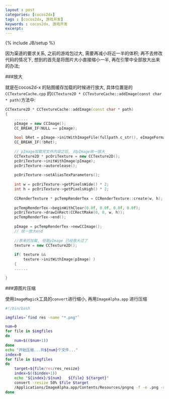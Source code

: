 ```yaml
---
layout : post
categories: [cocos2dx]
tags : [cocos2dx, 游戏开发]
keywords : cocos2dx, 游戏开发
excerpt: 
---
```

{% include JB/setup %}

因为渠道的要求关系, 之前的游戏包过大, 需要再减小将近一半的体积; 再不去修改代码的情况下, 想到的首先是将图片大小直接缩小一半, 再在引擎中全部放大出来的办法;

###放大

就是在cocos2d-x 的贴图缓存加载的时候进行放大, 具体位置是的`CCTextureCache.cpp` 的`CCTexture2D * CCTextureCache::addImage(const char * path)`方法中:

```c++
CCTexture2D * CCTextureCache::addImage(const char * path)
{
	......
	pImage = new CCImage();
	CC_BREAK_IF(NULL == pImage);
	
	bool bRet = pImage->initWithImageFile(fullpath.c_str(), eImageFormat);
	CC_BREAK_IF(!bRet);
	
	// pImage加载完文件内容之后, 对pImage统一放大
	CCTexture2D * pcOriTexture = new CCTexture2D();
	pcOriTexture->initWithImage(pImage);
	pcOriTexture->autorelease();
	
	pcOriTexture->setAliasTexParameters();
	
	int w = pcOriTexture->getPixelsWide() * 2;
	int h = pcOriTexture->getPixelsHigh() * 2;
	
	CCRenderTexture * pcTempRenderTex = CCRenderTexture::create(w, h);
	
	pcTempRenderTex->beginWithClear(0.0f, 0.0f, 0.0f, 0.0f);
	pcOriTexture->drawInRect(CCRectMake(0, 0, w, h)); 
	pcTempRenderTex->end(); 
	
	pImage = pcTempRenderTex->newCCImage();
	// 统一放大end
	
	//原来的加载, 但是pImage 已经放大过了
	texture = new CCTexture2D();
	
	if( texture &&
	    texture->initWithImage(pImage) )
	{
	......

}

```

###源图片压缩

使用`ImageMagick`工具的`convert`进行缩小, 再用`ImageAlpha.app` 进行压缩

```bash
#!/bin/bash

imgfiles=`find res -name "*.png"`

num=0
for file in $imgfiles
do
	num=$(($num+1))
done
echo "开始压缩...共${num}个文件..."
index=0
for file in $imgfiles
do
	target=${file/res/res_resize}
	index=$(($index+1))
	echo "${index}/${num}	${file}	${target}"
	convert -resize 50% $file $target
	/Applications/ImageAlpha.app/Contents/Resources/pngnq -f -e .png -s 1 -u15 -Q 10 -T 15 $target
done
```




